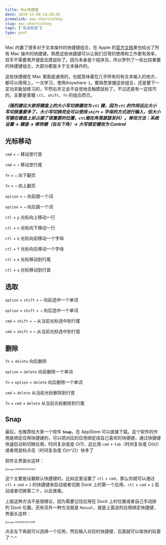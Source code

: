```yaml
---
title: Mac快捷键
date: 2019-11-08 14:26:02
premalink: mac-shortcutkey
slug: mac-shortcutkey
tags: ["杂谈低语"]
type: post
---
```


Mac 内置了很多对于文本操作的快捷键组合，在 Apple 的[官方文档](https://support.apple.com/zh-cn/HT201236)里也给出了所有 Mac 操作的快捷键。熟悉这些快捷键可以让我们日常的使用和工作更有效率，双手不需要离开键盘去摸鼠标了。因为本身是个程序员，所以罗列了一些比较重要的快捷键组合，大部分都是关于文本操作的。

这些快捷键在 Mac 里面是通用的，也就意味着在几乎所有的有文本输入的地方，都可以用得上，一次学习，使用Anywhere :)。要熟悉掌握这些组合，还是要下一定功夫勤加练习的，不然右手又会不自觉地去触摸鼠标了。不过还是有一定技巧的，主要是掌握 `ctl`、`shift`、`fn` 的组合而已。

***（强烈建议大家将键盘上的大小写切换键改为 `ctl` 键，因为 `ctl` 的作用远比大小写切换重要多了，大小写切换完全可以使用 `shift` + 字母的方式进行输入，但大小写键在键盘上却占据了很重要的位置，`ctl`缩在角落瑟瑟发抖）。修改方法：系统设置 -> 键盘 -> 修饰键（在右下角）-> 大写锁定键改为 Control***

## 光标移动

`cmd` + `←`	  移动至行首

`cmd` + `→`	  移动至行尾

`fn` + `↓` 	   向下翻页

`fn` + `↑` 	   向上翻页

`option` + `←`    向前跳一个词

`option` + `→` 	向后跳一个词

`ctl` + `p`     光标向上移动一行

`ctl` + `n`     光标向下移动一行

`ctl` + `b` 	光标向前移动一个字母

`ctl` + `f`  	光标向后移动一个字母

`ctl` + `e`      光标移动到行尾

`ctl` + `a`      光标移动到行首

## 选取

`option` + `shift` + `←` 	向前选中一个单词

`option` + `shift` + `→`     向后选中一个单词

`cmd` + `shift` + `→`	    从当前光标选中到行尾

`cmd` + `shift` + `←` 		从当前光标选中到行首

## 删除

`fn` + `delete`      向后删除

`option` + `delete`     向前删除一个单词

`fn` + `option` + `delete`     向后删除一个单词

`cmd` + `delete`	 从当前光标删除到行首

`fn` + `cmd` + `delete`     从当前光标删除到行尾

## Snap

最后，也推荐给大家一个软件 **`Snap`**，在 AppStore 可以直接下载。这个软件的作用是绑定应用快捷键的，可以把对应的应用绑定成自己喜欢的快捷键，通过快捷键快速启动和切换应用，时间复杂度是 *O(1)*，远比用 `cmd` + `tab`（时间复杂度 *O(n)*）或者用鼠标点击（时间复杂度 *O(n^2)*）快多了



软件主界面长这样：

<img src="https://figurebed-1254477026.cos.ap-chengdu.myqcloud.com/2019-12-10-031224.jpg" alt="image-20191108144757647" style="zoom:50%;" />

这个主要是设置默认快捷键的，比如这里设置了 `ctl` + `cmd`，那么你就可以通过 `ctl` + `cmd` + `1`  的快捷键来启动或者切换 Dock 上的第一个应用，`ctl` + `cmd` + `2` 启动或者切换第二个，以此类推。

上面这种方法不是很建议，因为需要记住应用在 Dock 上的位置或者自己手动排列 Dock 位置。还有另外一种方法就是 `Manual`，就是上面说的应用绑定快捷键，界面长这样：

<img src="https://figurebed-1254477026.cos.ap-chengdu.myqcloud.com/2019-12-10-031230.jpg" alt="image-20191108145217899" style="zoom:50%;" />

点击左下角就可以选择一个应用，然后输入对应的快捷键，后面就可以愉快的玩耍了 ^-^

